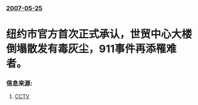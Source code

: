 ### [2007-05-25](/news/2007/05/25/index.md)

##### 
# 纽约市官方首次正式承认，世贸中心大楼倒塌散发有毒灰尘，911事件再添罹难者。




### 信息来源:

1. [CCTV](http://news.cctv.com/world/20070525/100466.shtml)
